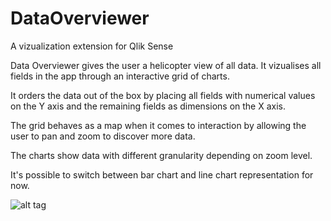 # DataOverviewer
A vizualization extension for Qlik Sense

Data Overviewer gives the user a helicopter view of all data.
It vizualises all fields in the app through an interactive grid of charts.

It orders the data out of the box by placing all fields with numerical values on the
Y axis and the remaining fields as dimensions on the X axis.

The grid behaves as a map when it comes to interaction by allowing the user to pan
and zoom to discover more data.

The charts show data with different granularity depending on zoom level.

It's possible to switch between bar chart and line chart representation for now.

![alt tag](https://cloud.githubusercontent.com/assets/13997395/9591419/8a0b3fcc-503b-11e5-9d94-2709a2edb0aa.gif)